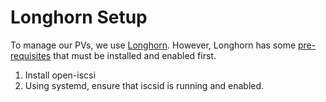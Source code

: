# Longhorn Setup
To manage our PVs, we use [Longhorn](https://longhorn.io/). However, Longhorn has some [pre-requisites](https://longhorn.io/docs/1.6.0/deploy/install/#installation-requirements) that must be installed and enabled first.

1. Install open-iscsi
2. Using systemd, ensure that iscsid is running and enabled.